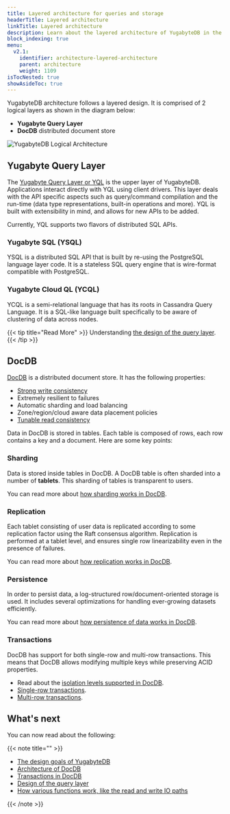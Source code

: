```yaml
---
title: Layered architecture for queries and storage
headerTitle: Layered architecture
linkTitle: Layered architecture
description: Learn about the layered architecture of YugabyteDB in the query layer and the storage layer.
block_indexing: true
menu:
  v2.1:
    identifier: architecture-layered-architecture
    parent: architecture
    weight: 1109
isTocNested: true
showAsideToc: true
---
```


YugabyteDB architecture follows a layered design. It is comprised of 2 logical layers as shown in the diagram below:

* **Yugabyte Query Layer**
* **DocDB** distributed document store

![YugabyteDB Logical Architecture](/images/architecture/yb-arch-new.png)

## Yugabyte Query Layer

The [Yugabyte Query Layer or YQL](../query-layer/) is the upper layer of YugabyteDB. Applications interact directly with YQL using client drivers. This layer deals with the API specific aspects such as query/command compilation and the run-time (data type representations, built-in operations and more). YQL is built with extensibility in mind, and allows for new APIs to be added.

Currently, YQL supports two flavors of distributed SQL APIs.

### Yugabyte SQL (YSQL)

YSQL is a distributed SQL API that is built by re-using the PostgreSQL language layer code. It is a stateless SQL query engine that is wire-format compatible with PostgreSQL.

### Yugabyte Cloud QL (YCQL)

YCQL is a semi-relational language that has its roots in Cassandra Query Language. It is a SQL-like language built specifically to be aware of clustering of data across nodes.

{{< tip title="Read More" >}}
Understanding [the design of the query layer](../query-layer/overview/).
{{< /tip >}}

## DocDB

[DocDB](../docdb/) is a distributed document store. It has the following properties:

* [Strong write consistency](../docdb/replication/#strong-write-consistency)
* Extremely resilient to failures
* Automatic sharding and load balancing
* Zone/region/cloud aware data placement policies
* [Tunable read consistency](../docdb/replication/#tunable-read-consistency)

Data in DocDB is stored in tables. Each table is composed of rows, each row contains a key and a document. Here are some key points:

### Sharding

Data is stored inside tables in DocDB. A DocDB table is often sharded into a number of **tablets**. This sharding of tables is transparent to users.

You can read more about [how sharding works in DocDB](../docdb/sharding/).

### Replication

Each tablet consisting of user data is replicated according to some replication factor using the Raft consensus algorithm. Replication is performed at a tablet level, and ensures single row linearizability even in the presence of failures.

You can read more about [how replication works in DocDB](../docdb/replication/).

### Persistence

In order to persist data, a log-structured row/document-oriented storage is used. It includes several optimizations for handling ever-growing datasets efficiently.

You can read more about [how persistence of data works in DocDB](../docdb/persistence/).

### Transactions

DocDB has support for both single-row and multi-row transactions. This means that DocDB allows modifying multiple keys while preserving ACID properties.

* Read about the [isolation levels supported in DocDB](../transactions/isolation-levels/).
* [Single-row transactions](../transactions/single-row-transactions/).
* [Multi-row transactions](../transactions/distributed-txns/).

## What's next

You can now read about the following:

{{< note title="" >}}

* [The design goals of YugabyteDB](../design-goals/)
* [Architecture of DocDB](../docdb/)
* [Transactions in DocDB](../transactions/)
* [Design of the query layer](../query-layer/)
* [How various functions work, like the read and write IO paths](../core-functions/)

{{< /note >}}
